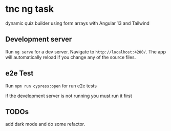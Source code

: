 # tnc ng task


dynamic quiz builder using form arrays with Angular 13 and Tailwind


## Development server

Run `ng serve` for a dev server. Navigate to `http://localhost:4200/`. The app will automatically reload if you change any of the source files.


## e2e Test

Run `npm run cypress:open` for run e2e tests

if the development server is not running you must run it first

## TODOs

add dark mode and do some refactor.
